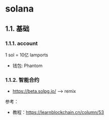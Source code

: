 # solana

## 1.1. 基础
### 1.1.1. account

1 sol = 10亿 lamports

+ 钱包: Phantom


### 1.1.2. 智能合约

+ https://beta.solpg.io/ --> remix



参考：
+ 教程：https://learnblockchain.cn/column/53